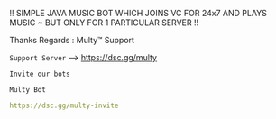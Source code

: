!! SIMPLE JAVA MUSIC BOT WHICH JOINS VC FOR 24x7 AND PLAYS MUSIC ~ BUT ONLY FOR 1 PARTICULAR SERVER !!


Thanks
Regards : Multy™️ Support

`Support Server`  --> https://dsc.gg/multy 


`Invite our bots` 

`Multy Bot`

```yaml
https://dsc.gg/multy-invite
```
